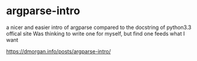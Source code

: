 # argparse-intro
a nicer and easier intro of argparse compared to the docstring of python3.3 offical site
Was thinking to write one for myself, but find one feeds what I want



https://dmorgan.info/posts/argparse-intro/

